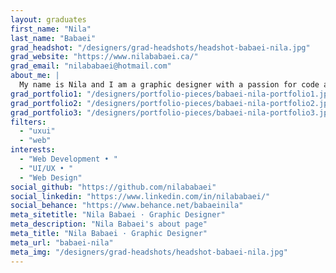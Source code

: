 ```yaml
---
layout: graduates
first_name: "Nila"
last_name: "Babaei"
grad_headshot: "/designers/grad-headshots/headshot-babaei-nila.jpg"
grad_website: "https://www.nilababaei.ca/"
grad_email: "nilababaei@hotmail.com"
about_me: |
  My name is Nila and I am a graphic designer with a passion for code and animal rights. I love creating beautiful designs that have an impact on people.
grad_portfolio1: "/designers/portfolio-pieces/babaei-nila-portfolio1.jpg"
grad_portfolio2: "/designers/portfolio-pieces/babaei-nila-portfolio2.jpg"
grad_portfolio3: "/designers/portfolio-pieces/babaei-nila-portfolio3.jpg"
filters:
  - "uxui"
  - "web"
interests:
  - "Web Development • "
  - "UI/UX • "
  - "Web Design"
social_github: "https://github.com/nilababaei"
social_linkedin: "https://www.linkedin.com/in/nilababaei/"
social_behance: "https://www.behance.net/babaeinila"
meta_sitetitle: "Nila Babaei · Graphic Designer"
meta_description: "Nila Babaei's about page"
meta_title: "Nila Babaei · Graphic Designer"
meta_url: "babaei-nila"
meta_img: "/designers/grad-headshots/headshot-babaei-nila.jpg"
---
```

